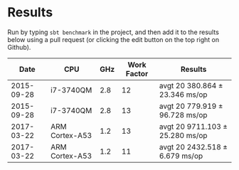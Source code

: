 # Results

Run by typing `sbt benchmark` in the project, and then add it to the results below using a pull request (or clicking the edit button on the top right on Github).


Date         | CPU            | GHz       | Work Factor | Results                                  |
------------ | -------------- | --------- | ----------- | ---------------------------------------- |
2015-09-28   | i7-3740QM      | 2.8       | 12          | avgt   20  380.864 ± 23.346  ms/op       |
2015-09-28   | i7-3740QM      | 2.8       | 13          | avgt   20  779.919 ± 96.728  ms/op       |
2017-03-22   | ARM Cortex-A53 | 1.2       | 13          | avgt   20  9711.103 ± 25.280  ms/op      |
2017-03-22   | ARM Cortex-A53 | 1.2       | 11          | avgt   20  2432.518 ± 6.679  ms/op       |
